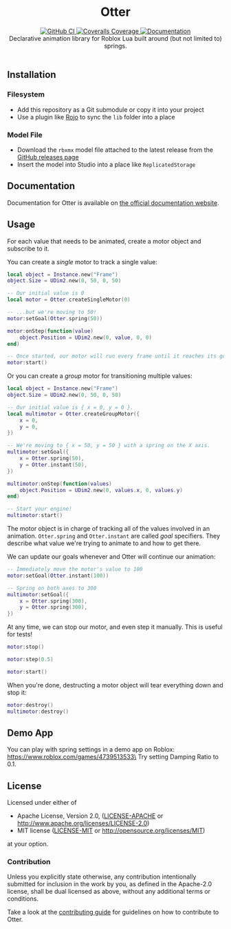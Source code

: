 <h1 align="center">Otter</h1>
<div align="center">
	<a href="https://github.com/Roblox/otter/actions/workflows/ci.yml">
		<img src="https://github.com/Roblox/otter/actions/workflows/ci.yml/badge.svg" alt="GitHub CI" />
	</a>
	<a href="https://coveralls.io/github/Roblox/otter?branch=master">
		<img src="https://coveralls.io/repos/github/Roblox/otter/badge.svg?branch=master" alt="Coveralls Coverage" />
	</a>
	<a href="https://roblox.github.io/otter">
		<img src="https://img.shields.io/badge/docs-website-green.svg" alt="Documentation" />
	</a>
</div>

<div align="center">
	Declarative animation library for Roblox Lua built around (but not limited to) springs.
</div>

<div>&nbsp;</div>

## Installation

### Filesystem

- Add this repository as a Git submodule or copy it into your project
- Use a plugin like [Rojo](https://github.com/LPGhatguy/rojo) to sync the `lib` folder into a place

### Model File

- Download the `rbxmx` model file attached to the latest release from the [GitHub releases page](https://github.com/Roblox/otter/releases)
- Insert the model into Studio into a place like `ReplicatedStorage`

## Documentation

Documentation for Otter is available on [the official documentation website](https://roblox.github.io/otter).

## Usage

For each value that needs to be animated, create a motor object and subscribe to it.

You can create a _single_ motor to track a single value:

```lua
local object = Instance.new("Frame")
object.Size = UDim2.new(0, 50, 0, 50)

-- Our initial value is 0
local motor = Otter.createSingleMotor(0)

-- ...but we're moving to 50!
motor:setGoal(Otter.spring(50))

motor:onStep(function(value)
	object.Position = UDim2.new(0, value, 0, 0)
end)

-- Once started, our motor will run every frame until it reaches its goal.
motor:start()
```

Or you can create a _group_ motor for transitioning multiple values:

```lua
local object = Instance.new("Frame")
object.Size = UDim2.new(0, 50, 0, 50)

-- Our initial value is { x = 0, y = 0 }.
local multimotor = Otter.createGroupMotor({
	x = 0,
	y = 0,
})

-- We're moving to { x = 50, y = 50 } with a spring on the X axis.
multimotor:setGoal({
	x = Otter.spring(50),
	y = Otter.instant(50),
})

multimotor:onStep(function(values)
	object.Position = UDim2.new(0, values.x, 0, values.y)
end)

-- Start your engine!
multimotor:start()
```

The motor object is in charge of tracking all of the values involved in an animation. `Otter.spring` and `Otter.instant` are called _goal_ specifiers. They describe what value we're trying to animate to and how to get there.

We can update our goals whenever and Otter will continue our animation:

```lua
-- Immediately move the motor's value to 100
motor:setGoal(Otter.instant(100))

-- Spring on both axes to 300
multimotor:setGoal({
	x = Otter.spring(300),
	y = Otter.spring(300),
})
```

At any time, we can stop our motor, and even step it manually. This is useful for tests!

```lua
motor:stop()

motor:step(0.5)

motor:start()
```

When you're done, destructing a motor object will tear everything down and stop it:

```lua
motor:destroy()
multimotor:destroy()
```

## Demo App

You can play with spring settings in a demo app on Roblox: https://www.roblox.com/games/4739513533\
Try setting Damping Ratio to 0.1.

## License

Licensed under either of

- Apache License, Version 2.0, ([LICENSE-APACHE](LICENSE-APACHE) or http://www.apache.org/licenses/LICENSE-2.0)
- MIT license ([LICENSE-MIT](LICENSE-MIT) or http://opensource.org/licenses/MIT)

at your option.

### Contribution

Unless you explicitly state otherwise, any contribution intentionally submitted for inclusion in the work by you, as defined in the Apache-2.0 license, shall be dual licensed as above, without any additional terms or conditions.

Take a look at the [contributing guide](CONTRIBUTING.md) for guidelines on how to contribute to Otter.
